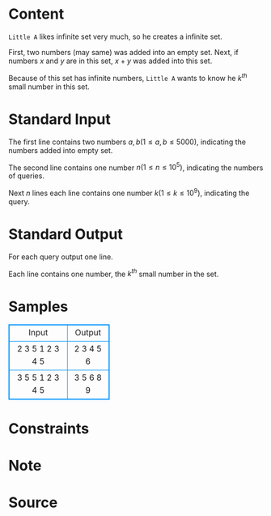 
# Content

`Little A` likes infinite set very much, so he creates a infinite set.

First, two numbers (may same) was added into an empty set. Next, if numbers $x$ and $y$ are in this set, $x+y$ was added into this set.

Because of this set has infinite numbers, `Little A` wants to know he $k^{th}$ small number in this set.

# Standard Input

The first line contains two numbers $a,b (1 \le a,b \le 5000)$, indicating the numbers added into empty set.

The second line contains one number $n (1 \le n \le 10^5)$, indicating the numbers of queries.

Next $n$ lines each line contains one number $k(1 \le k \le 10^9)$, indicating the query.

# Standard Output

For each query output one line.

Each line contains one number, the $k^{th}$ small number in the set.

# Samples

<style>
        table,table tr th, table tr td { border:1px solid #0094ff; }
        table { width: 200px; min-height: 25px; line-height: 25px; text-align: center; border-collapse: collapse;}   
    </style>
<table>
	<tr>
		<td>Input</td>
		<td>Output</td>
	</tr>
<tr><td>2 3
5
1
2
3
4
5</td><td>2
3
4
5
6</td></tr><tr><td>3 5
5
1
2
3
4
5</td><td>3
5
6
8
9</td></tr></table>


# Constraints



# Note



# Source



